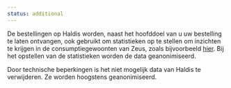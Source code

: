 ```yaml
---
status: additional
---
```


De bestellingen op Haldis worden, naast het hoofddoel van u uw bestelling te laten ontvangen, ook gebruikt om statistieken op te stellen om inzichten te krijgen in de consumptiegewoonten van Zeus, zoals bijvoorbeeld [hier](https://zeus.ugent.be/blog/17-18/eet-en-drankgewoonten-in-zeus/). Bij het opstellen van de statistieken worden de data geanonimiseerd.

Door technische beperkingen is het niet mogelijk data van Haldis te verwijderen. Ze worden hoogstens geanonimiseerd.
